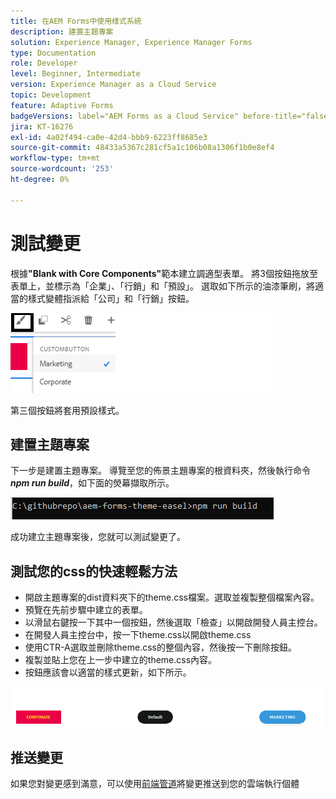 ```yaml
---
title: 在AEM Forms中使用樣式系統
description: 建置主題專案
solution: Experience Manager, Experience Manager Forms
type: Documentation
role: Developer
level: Beginner, Intermediate
version: Experience Manager as a Cloud Service
topic: Development
feature: Adaptive Forms
badgeVersions: label="AEM Forms as a Cloud Service" before-title="false"
jira: KT-16276
exl-id: 4a02f494-ca0e-42d4-bbb9-6223ff8685e3
source-git-commit: 48433a5367c281cf5a1c106b08a1306f1b0e8ef4
workflow-type: tm+mt
source-wordcount: '253'
ht-degree: 0%

---
```


# 測試變更

根據&#x200B;**&quot;Blank with Core Components&quot;**&#x200B;範本建立調適型表單。 將3個按鈕拖放至表單上，並標示為「企業」、「行銷」和「預設」。
選取如下所示的油漆筆刷，將適當的樣式變體指派給「公司」和「行銷」按鈕。

![樣式](assets/marketing-variation.png)

第三個按鈕將套用預設樣式。

## 建置主題專案

下一步是建置主題專案。 導覽至您的佈景主題專案的根資料夾，然後執行命令&#x200B;_&#x200B;**npm run build**&#x200B;_，如下面的熒幕擷取所示。

![建置佈景主題](assets/build-theme.png)

成功建立主題專案後，您就可以測試變更了。

## 測試您的css的快速輕鬆方法

* 開啟主題專案的dist資料夾下的theme.css檔案。選取並複製整個檔案內容。
* 預覽在先前步驟中建立的表單。
* 以滑鼠右鍵按一下其中一個按鈕，然後選取「檢查」以開啟開發人員主控台。
* 在開發人員主控台中，按一下theme.css以開啟theme.css
* 使用CTR-A選取並刪除theme.css的整個內容，然後按一下刪除按鈕。
* 複製並貼上您在上一步中建立的theme.css內容。
* 按鈕應該會以適當的樣式更新，如下所示。

![最終按鈕](assets/final-state-buttons.png)

## 推送變更

如果您對變更感到滿意，可以使用[前端管道](https://experienceleague.adobe.com/en/docs/experience-manager-learn/getting-started-wknd-tutorial-develop/enable-frontend-pipeline-devops/create-frontend-pipeline)將變更推送到您的雲端執行個體
